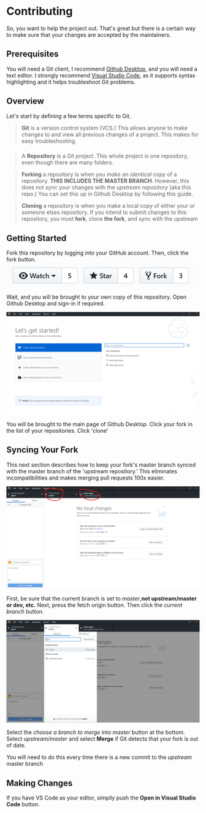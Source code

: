 # Contributing

So, you want to help the project out. That's great but there is a certain way to make sure that your changes are accepted by the maintainers.

## Prerequisites

You will need a Git client, I recommend [Github Desktop](https://desktop.github.com), and you will need a text editor. I strongly recommend [Visual Studio Code](https://code.visualstudio.com), as it supports syntax highlighting and it helps troubleshoot Git problems.

## Overview

Let's start by defining a few terms specific to Git.


> **Git** is a version control system (VCS.) This allows anyone to make changes to and view all previous changes of a project. This makes for easy troubleshooting.
### 

> A **Repository** is a Git project. This whole project is one repository, even though there are many folders.

> **Forking** a repository is when you *make an identical copy* of a repository. **THIS INCLUDES THE MASTER BRANCH**. However, this does not sync your changes with the *upstream repository* (aka this repo.) You can set this up in Github Desktop by following this guide.

> **Cloning** a repository is when you make a local copy of either your or someone elses repository. If you intend to submit changes to this repository, you must **fork**, clone **the fork**, and sync with the upstream

## Getting Started

Fork this repository by logging into your GitHub account. Then, click the fork button.
![](2020-01-20-12-57-28.png)

Wait, and you will be brought to your own copy of this repository. Open Github Desktop and sign-in if required.

![](2020-01-20-13-00-27.png)

You will be brought to the main page of Github Desktop. Click your fork in the list of your repositories. Click 'clone'

## Syncing Your Fork
This next section describes how to keep your fork's master branch synced with the master branch of the 'upstream repository.' This eliminates incompatibilities and makes merging pull requests 100x easier.

![](2020-01-20-13-04-30.png)

First, be sure that the current branch is set to *master*,**not upstream/master or dev, etc.** Next, press the fetch origin button. Then click the *current branch* button.

![](2020-01-20-13-07-40.png)

Select the *choose a branch to merge into master* button at the bottom. Select *upstream/master* and select **Merge** if Git detects that your fork is out of date.  

You will need to do this every time there is a new commit to the *upstream* master branch

## Making Changes

If you have VS Code as your editor, simpily push the **Open in Visual Studio Code** button.

